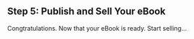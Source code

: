 ## Step 5: Publish and Sell Your eBook

Congtratulations. Now that your eBook is ready. Start selling...
